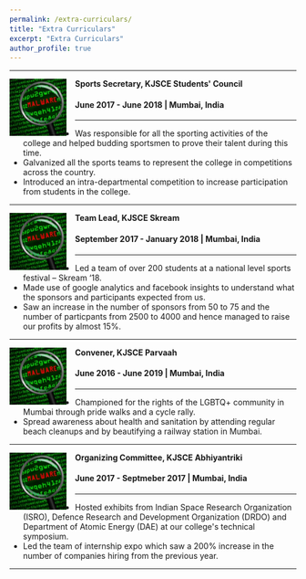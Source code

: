 ```yaml
---
permalink: /extra-curriculars/
title: "Extra Curriculars"
excerpt: "Extra Curriculars"
author_profile: true
---
```


-----
<img align="left" height="100" width="100" src="../images/malware_detection.jpg" style="padding-right:15px">

**Sports Secretary, KJSCE Students' Council**
#### June 2017 - June 2018 | Mumbai, India

-----
* Was responsible for all the sporting activities of the college and helped budding sportsmen to prove their talent during this time.
* Galvanized all the sports teams to represent the college in competitions across the country.
* Introduced an intra-departmental competition to increase participation from students in the college. <br>

-----
<img align="left" height="100" width="100" src="../images/malware_detection.jpg" style="padding-right:15px">

**Team Lead, KJSCE Skream**
#### September 2017 - January 2018 | Mumbai, India

-----
* Led a team of over 200 students at a national level sports festival – Skream ‘18.
* Made use of google analytics and facebook insights to understand what the sponsors and participants expected from us.
* Saw an increase in the number of sponsors from 50 to 75 and the number of particpants from 2500 to 4000 and hence managed to raise our profits by almost 15%. <br>

-----
<img align="left" height="100" width="100" src="../images/malware_detection.jpg" style="padding-right:15px">

**Convener, KJSCE Parvaah**
#### June 2016 - June 2019 | Mumbai, India

-----
* Championed for the rights of the LGBTQ+ community in Mumbai through pride walks and a cycle rally.
* Spread awareness about health and sanitation by attending regular beach cleanups and by beautifying a railway station in Mumbai. <br>

-----
<img align="left" height="100" width="100" src="../images/malware_detection.jpg" style="padding-right:15px">

**Organizing Committee, KJSCE Abhiyantriki**
#### June 2017 - Septmeber 2017 | Mumbai, India

-----
* Hosted exhibits from Indian Space Research Organization (ISRO), Defence Research and Development Organization (DRDO) and Department of Atomic Energy (DAE) at our college's technical symposium.
* Led the team of internship expo which saw a 200% increase in the number of companies hiring from the previous year. <br>

-----
